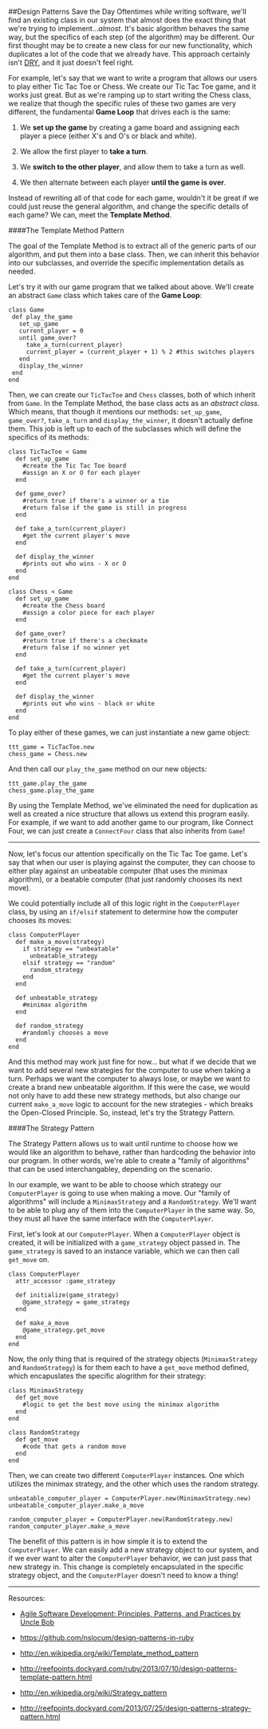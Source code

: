 ##Design Patterns Save the Day
Oftentimes while writing software, we'll find an existing class in our system that almost does the exact thing that we're trying to implement...*almost*. It's basic algorithm behaves the same way, but the specifics of each step (of the algorithm) may be different. Our first thought may be to create a new class for our new functionality, which duplicates a lot of the code that we already have. This approach certainly isn't [DRY](http://en.wikipedia.org/wiki/Don't_repeat_yourself), and it just doesn't feel right.

For example, let's say that we want to write a program that allows our users to play either Tic Tac Toe or Chess. We create our Tic Tac Toe game, and it works just great. But as we're ramping up to start writing the Chess class, we realize that though the specific rules of these two games are very different, the fundamental **Game Loop** that drives each is the same:

1. We **set up the game** by creating a game board and assigning each player a piece (either X's and O's or black and white).

2. We allow the first player to **take a turn**.

3. We **switch to the other player**, and allow them to take a turn as well.

4. We then alternate between each player **until the game is over**.

Instead of rewriting all of that code for each game, wouldn't it be great if we could just reuse the general algorithm, and change the specific details of each game? We can, meet the **Template Method**.

####The Template Method Pattern

The goal of the Template Method is to extract all of the generic parts of our algorithm, and put them into a base class. Then, we can inherit this behavior into our subclasses, and override the specific implementation details as needed.

Let's try it with our game program that we talked about above. We'll create an abstract ```Game``` class which takes care of the **Game Loop**:
 ```
class Game
  def play_the_game
    set_up_game
    current_player = 0
    until game_over?
      take_a_turn(current_player)
      current_player = (current_player + 1) % 2 #this switches players
    end
    display_the_winner
  end
end
```

Then, we can create our ```TicTacToe``` and ```Chess``` classes, both of which inherit from ```Game```. In the Template Method, the base class acts as an *abstract class*. Which means, that though it mentions our methods: ```set_up_game```, ```game_over?```, ```take_a_turn``` and ```display_the_winner```, it doesn't actually define them. This job is left up to each of the subclasses which will define the specifics of its methods:
```
class TicTacToe < Game
  def set_up_game
    #create the Tic Tac Toe board
    #assign an X or O for each player
  end

  def game_over?
    #return true if there's a winner or a tie
    #return false if the game is still in progress
  end

  def take_a_turn(current_player)
    #get the current player's move
  end

  def display_the_winner
    #prints out who wins - X or O
  end
end
```
```
class Chess < Game
  def set_up_game
    #create the Chess board
    #assign a color piece for each player
  end

  def game_over?
    #return true if there's a checkmate
    #return false if no winner yet
  end

  def take_a_turn(current_player)
    #get the current player's move
  end

  def display_the_winner
    #prints out who wins - black or white
  end
end
```

To play either of these games, we can just instantiate a new game object:
```
ttt_game = TicTacToe.new
chess_game = Chess.new
```
And then call our ```play_the_game``` method on our new objects:
```
ttt_game.play_the_game
chess_game.play_the_game
```
By using the Template Method, we've eliminated the need for duplication as well as created a nice structure that allows us extend this program easily. For example, if we want to add another game to our program, like Connect Four, we can just create a ```ConnectFour``` class that also inherits from ```Game```!


-----------------------------


Now, let's focus our attention specifically on the Tic Tac Toe game. Let's say that when our user is playing against the computer, they can choose to either play against an unbeatable computer (that uses the minimax algorithm), or a beatable computer (that just randomly chooses its next move).

We could potentially include all of this logic right in the ```ComputerPlayer``` class, by using an ```if/elsif``` statement to determine how the computer chooses its moves:
```
class ComputerPlayer
  def make_a_move(strategy)
    if strategy == "unbeatable"
      unbeatable_strategy
    elsif strategy == "random"
      random_strategy
    end
  end

  def unbeatable_strategy
    #minimax algorithm
  end

  def random_strategy
    #randomly chooses a move
  end
end
```
And this method may work just fine for now... but what if we decide that we want to add several new strategies for the computer to use when taking a turn. Perhaps we want the computer to always lose, or maybe we want to create a brand new unbeatable algorithm. If this were the case, we would not only have to add these new strategy methods, but also change our current ```make_a_move``` logic to account for the new strategies - which breaks the Open-Closed Principle. So, instead, let's try the Strategy Pattern.

####The Strategy Pattern

The Strategy Pattern allows us to wait until runtime to choose how we would like an algorithm to behave, rather than hardcoding the behavior into our program. In other words, we're able to create a "family of algorithms" that can be used interchangabley, depending on the scenario.

In our example, we want to be able to choose which strategy our ```ComputerPlayer``` is going to use when making a move. Our "family of algorithms" will include a ```MinimaxStrategy``` and a ```RandomStrategy```. We'll want to be able to plug any of them into the ```ComputerPlayer``` in the same way. So, they must all have the same interface with the ```ComputerPlayer```.

First, let's look at our ```ComputerPlayer```. When a ```ComputerPlayer``` object is created, it will be initialized with a ```game_strategy``` object passed in. The ```game_strategy``` is saved to an instance variable, which we can then call ```get_move``` on.
```
class ComputerPlayer
  attr_accessor :game_strategy

  def initialize(game_strategy)
    @game_strategy = game_strategy
  end

  def make_a_move
    @game_strategy.get_move
  end
end
```
Now, the only thing that is required of the strategy objects (```MinimaxStrategy``` and ```RandomStrategy```) is for them each to have a ```get_move``` method defined, which encapuslates the specific alogrithm for their strategy:

```
class MinimaxStrategy
  def get_move
    #logic to get the best move using the minimax algorithm
  end
end
```
```
class RandomStrategy
  def get_move
    #code that gets a random move
  end
end
```

Then, we can create two different ```ComputerPlayer``` instances. One which utilizes the minimax strategy, and the other which uses the random strategy.

```
unbeatable_computer_player = ComputerPlayer.new(MinimaxStrategy.new)
unbeatable_computer_player.make_a_move

random_computer_player = ComputerPlayer.new(RandomStrategy.new)
random_computer_player.make_a_move
```

The benefit of this pattern is in how simple it is to extend the ```ComputerPlayer```. We can easily add a new strategy object to our system, and if we ever want to alter the ```ComputerPlayer``` behavior, we can just pass that new strategy in. This change is completely encapsulated in the specific strategy object, and the ```ComputerPlayer``` doesn't need to know a thing!


-----------------------

Resources:

* [Agile Software Development: Principles, Patterns, and Practices by Uncle Bob](http://www.amazon.com/Software-Development-Principles-Patterns-Practices/dp/0135974445)

* https://github.com/nslocum/design-patterns-in-ruby

* http://en.wikipedia.org/wiki/Template_method_pattern

* http://reefpoints.dockyard.com/ruby/2013/07/10/design-patterns-template-pattern.html

* http://en.wikipedia.org/wiki/Strategy_pattern

* http://reefpoints.dockyard.com/2013/07/25/design-patterns-strategy-pattern.html


